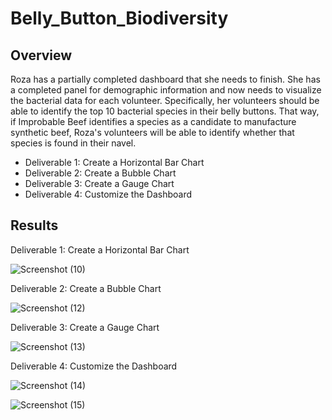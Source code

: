 # Belly_Button_Biodiversity
## Overview
Roza has a partially completed dashboard that she needs to finish. She has a completed panel for demographic information and now needs to visualize the bacterial data for each volunteer. Specifically, her volunteers should be able to identify the top 10 bacterial species in their belly buttons. That way, if Improbable Beef identifies a species as a candidate to manufacture synthetic beef, Roza's volunteers will be able to identify whether that species is found in their navel.

- Deliverable 1: Create a Horizontal Bar Chart
- Deliverable 2: Create a Bubble Chart
- Deliverable 3: Create a Gauge Chart
- Deliverable 4: Customize the Dashboard
## Results
Deliverable 1: Create a Horizontal Bar Chart

![Screenshot (10)](https://user-images.githubusercontent.com/101649525/193496199-578d04d5-2ce1-41c8-88c8-ddd7022d6f63.png)

Deliverable 2: Create a Bubble Chart

![Screenshot (12)](https://user-images.githubusercontent.com/101649525/193496210-dc33d797-2a71-4bbb-b78f-1242f2f3a8e6.png)

Deliverable 3: Create a Gauge Chart

![Screenshot (13)](https://user-images.githubusercontent.com/101649525/193496237-96d52a7e-5642-4daa-9719-c57fb9cc61e5.png)

Deliverable 4: Customize the Dashboard

![Screenshot (14)](https://user-images.githubusercontent.com/101649525/193496253-4397e983-3669-41b8-a3e1-2fef551534b5.png)

![Screenshot (15)](https://user-images.githubusercontent.com/101649525/193496261-af3c1d3a-5b68-4c9b-8b54-9edb9f813daf.png)
